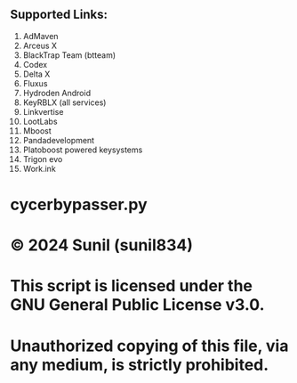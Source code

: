 ## Supported Links:

1. AdMaven
2. Arceus X
3. BlackTrap Team (btteam)
4. Codex
5. Delta X
6. Fluxus
7. Hydroden Android
8. KeyRBLX (all services)
9. Linkvertise
10. LootLabs
11. Mboost
12. Pandadevelopment
13. Platoboost powered keysystems
14. Trigon evo
15. Work.ink

# cycerbypasser.py
# © 2024 Sunil (sunil834)
# This script is licensed under the GNU General Public License v3.0.
# Unauthorized copying of this file, via any medium, is strictly prohibited.
